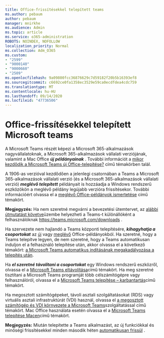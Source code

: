 ```yaml
---
title: Office-frissítésekkel telepített teams
ms.author: pebaum
author: pebaum
manager: mnirkhe
ms.audience: Admin
ms.topic: article
ms.service: o365-administration
ROBOTS: NOINDEX, NOFOLLOW
localization_priority: Normal
ms.collection: Adm_O365
ms.custom:
- "2599"
- "9000140"
- "9000660"
- "2509"
ms.openlocfilehash: 9a09800fcc36876629c7d59182f20b5b16393ef8
ms.sourcegitcommit: c6692ce0fa1358ec3529e59ca0ecdfdea4cdc759
ms.translationtype: MT
ms.contentlocale: hu-HU
ms.lasthandoff: 09/14/2020
ms.locfileid: "47736506"
---
```

# <a name="microsoft-teams-installed-with-office-updates"></a>Office-frissítésekkel telepített Microsoft teams

A Microsoft Teams részét képezi a Microsoft 365-alkalmazások nagyvállalatoknak, a Microsoft 365-alkalmazások vállalati verziójának, valamint a Mac Office ***új példányainak*** . További információt a [mikor kezdődik a Microsoft Teams új Office-telepítése?](https://docs.microsoft.com/deployoffice/teams-install#when-will-microsoft-teams-start-being-included-with-new-installations-of-microsoft-365-apps) című témakörben talál.

A 1906-as verzióval kezdődően a jelenlegi csatornában a Teams a Microsoft 365-alkalmazások vállalati verzió (és a Microsoft 365-alkalmazások vállalati verzió) ***meglévő telepített*** példányait is hozzáadja a Windows rendszerű eszközökön a meglévő példány legújabb verzióra frissítésekor. További információért olvassa el a [meglévő Office-példányok ismertetése](https://docs.microsoft.com/deployoffice/teams-install#what-about-existing-installations-of-microsoft-365-apps) című témakört.

**Megjegyzés:** Ha nem szeretné megvárni a bevezetési ütemtervet, az [alábbi útmutatást követve](https://docs.microsoft.com/MicrosoftTeams/msi-deployment)üzembe helyezheti a Teams-t különállóként a felhasználóknak https://teams.microsoft.com/downloads .

Ha szervezete nem hajlandó a Teams központi telepítésére, ***kihagyhatja a csoportokat*** az [új](https://docs.microsoft.com/deployoffice/teams-install#how-to-exclude-microsoft-teams-from-new-installations-of-microsoft-365-apps) vagy [meglévő](https://docs.microsoft.com/deployoffice/teams-install#use-group-policy-to-control-the-installation-of-microsoft-teams) Office-példányokból. Ha szeretné, hogy a Teams telepítve legyen, de nem szeretné, hogy a Teams automatikusan induljon el a felhasználó telepítése után, akkor olvassa el a következő témakört: [a Microsoft Teams automatikus indításának megakadályozása a telepítés után](https://docs.microsoft.com/deployoffice/teams-install#use-group-policy-to-prevent-microsoft-teams-from-starting-automatically-after-installation).

Ha ***el szeretné távolítani a csoportokat*** egy Windows rendszerű eszközről, olvassa el a [Microsoft Teams eltávolítása](https://support.office.com/article/uninstall-microsoft-teams-3b159754-3c26-4952-abe7-57d27f5f4c81)című témakört. Ha meg szeretné tisztítani a Microsoft Teams programját több célszámítógépre vagy felhasználóról, olvassa el a [Microsoft Teams telepítése – karbantartás](https://docs.microsoft.com/microsoftteams/scripts/powershell-script-teams-deployment-clean-up)című témakört.

Ha megosztott számítógépeket, távoli asztali szolgáltatásokat (RDS) vagy virtuális asztali infrastruktúrát (VDI) használ, olvassa el [a megosztott számítógép és VDI környezete a Microsoft Teams](https://docs.microsoft.com/deployoffice/teams-install#shared-computer-and-vdi-environments-with-microsoft-teams)szolgáltatással című témakört. Mac Office használata esetén olvassa el a [Microsoft Teams telepítése Macen](https://docs.microsoft.com/deployoffice/teams-install#microsoft-teams-installations-on-a-mac)című témakört.

**Megjegyzés:** Miután telepítette a Teams alkalmazást, az új funkciókkal és minőségi frissítésekkel minden második héten [automatikusan frissül](https://docs.microsoft.com/deployoffice/teams-install#feature-and-quality-updates-for-microsoft-teams) . 
